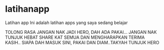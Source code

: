 # latihanapp
Latihan app
Ini adalah latihan apps yang saya sedang belajar

TOLONG RASA JANGAN NAK JADI HERO, DAH ADA PAKAI...
JANGAN NAK TUNJUK HEBAT SHARE KAT SEMUA DAN MENGHARAPKAN TERIMA KASIH..
SIAPA DAH MASUK SINI, PAKAI DAN DIAM..TAKYAH TUNJUK HERO
